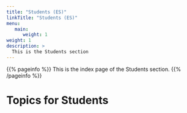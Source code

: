 ```yaml
---
title: "Students (ES)"
linkTitle: "Students (ES)"
menu:
   main:
      weight: 1
weight: 1
description: >
  This is the Students section
---
```


{{% pageinfo %}}
This is the index page of the Students section.
{{% /pageinfo %}}


# Topics for Students
